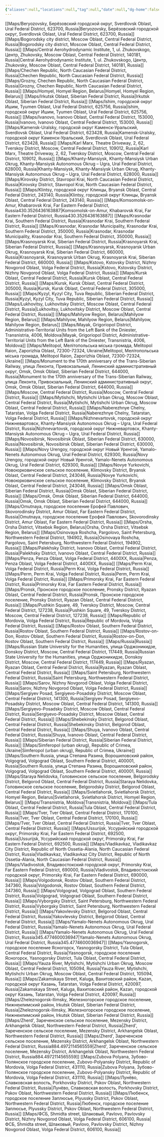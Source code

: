 ```yaml
---
{"aliases":null,"locations":null,"tag":null,"date":null,"dg-home":false,"dg-publish":true,"title":"_Index_of_Maps","tags":["MOC"],"permalink":"/maps/index-of-maps/","dgHomeLink":true,"dgPassFrontmatter":true}
---
```


 [[Maps/Beryozovsky, Берёзовский городской округ, Sverdlovsk Oblast, Ural Federal District, 623700, Russia|Beryozovsky, Берёзовский городской округ, Sverdlovsk Oblast, Ural Federal District, 623700, Russia]]
 [[Maps/Bogorodsky city district, Moscow Oblast, Central Federal District, Russia|Bogorodsky city district, Moscow Oblast, Central Federal District, Russia]]
 [[Maps/Central Aerohydrodynamic Institute, 1, ul. Zhukovskogo, Центр, Zhukovsky, Moscow Oblast, Central Federal District, 140181, Russia|Central Aerohydrodynamic Institute, 1, ul. Zhukovskogo, Центр, Zhukovsky, Moscow Oblast, Central Federal District, 140181, Russia]]
 [[Maps/Chechen Republic, North Caucasian Federal District, Russia|Chechen Republic, North Caucasian Federal District, Russia]]
 [[Maps/Grozny, Chechen Republic, North Caucasian Federal District, Russia|Grozny, Chechen Republic, North Caucasian Federal District, Russia]]
 [[Maps/Homyel, Homyel Region, Belarus|Homyel, Homyel Region, Belarus]]
 [[Maps/Irkutsk Oblast, Siberian Federal District, Russia|Irkutsk Oblast, Siberian Federal District, Russia]]
 [[Maps/Ishim, городской округ Ишим, Tyumen Oblast, Ural Federal District, 625756, Russia|Ishim, городской округ Ишим, Tyumen Oblast, Ural Federal District, 625756, Russia]]
 [[Maps/Ivanovo, Ivanovo Oblast, Central Federal District, 153000, Russia|Ivanovo, Ivanovo Oblast, Central Federal District, 153000, Russia]]
 [[Maps/Kamensk-Uralsky, городской округ Каменск-Уральский, Sverdlovsk Oblast, Ural Federal District, 623428, Russia|Kamensk-Uralsky, городской округ Каменск-Уральский, Sverdlovsk Oblast, Ural Federal District, 623428, Russia]]
 [[Maps/Karl Marx, Theatre Driveway, 2, 62, Tverskoy District, Moscow, Central Federal District, 109012, Russia|Karl Marx, Theatre Driveway, 2, 62, Tverskoy District, Moscow, Central Federal District, 109012, Russia]]
 [[Maps/Khanty-Mansiysk, Khanty-Mansiysk Urban Okrug, Khanty-Mansiysk Autonomous Okrug – Ugra, Ural Federal District, 628000, Russia|Khanty-Mansiysk, Khanty-Mansiysk Urban Okrug, Khanty-Mansiysk Autonomous Okrug – Ugra, Ural Federal District, 628000, Russia]]
 [[Maps/Kirovsky District, Stavropol Krai, North Caucasian Federal District, Russia|Kirovsky District, Stavropol Krai, North Caucasian Federal District, Russia]]
 [[Maps/Klintsy, городской округ Клинцы, Bryansk Oblast, Central Federal District, 243140, Russia|Klintsy, городской округ Клинцы, Bryansk Oblast, Central Federal District, 243140, Russia]]
 [[Maps/Komsomolsk-on-Amur, Khabarovsk Krai, Far Eastern Federal District, Russia430.3526436163887|Komsomolsk-on-Amur, Khabarovsk Krai, Far Eastern Federal District, Russia430.3526436163887]]
 [[Maps/Krasnodar Krai, Southern Federal District, Russia|Krasnodar Krai, Southern Federal District, Russia]]
 [[Maps/Krasnodar, Krasnodar Municipality, Krasnodar Krai, Southern Federal District, 350000, Russia|Krasnodar, Krasnodar Municipality, Krasnodar Krai, Southern Federal District, 350000, Russia]]
 [[Maps/Krasnoyarsk Krai, Siberian Federal District, Russia|Krasnoyarsk Krai, Siberian Federal District, Russia]]
 [[Maps/Krasnoyarsk, Krasnoyarsk Urban Okrug, Krasnoyarsk Krai, Siberian Federal District, 660000, Russia|Krasnoyarsk, Krasnoyarsk Urban Okrug, Krasnoyarsk Krai, Siberian Federal District, 660000, Russia]]
 [[Maps/Kstovo, Kstovsky District, Nizhny Novgorod Oblast, Volga Federal District, Russia|Kstovo, Kstovsky District, Nizhny Novgorod Oblast, Volga Federal District, Russia]]
 [[Maps/Kursk Oblast, Central Federal District, Russia|Kursk Oblast, Central Federal District, Russia]]
 [[Maps/Kursk, Kursk Oblast, Central Federal District, 305000, Russia|Kursk, Kursk Oblast, Central Federal District, 305000, Russia]]
 [[Maps/Kyzyl, Kyzyl City, Tuva Republic, Siberian Federal District, Russia|Kyzyl, Kyzyl City, Tuva Republic, Siberian Federal District, Russia]]
 [[Maps/Lukhovitsy, Lukhovitsky District, Moscow Oblast, Central Federal District, Russia|Lukhovitsy, Lukhovitsky District, Moscow Oblast, Central Federal District, Russia]]
 [[Maps/Mahilyow Region, Belarus|Mahilyow Region, Belarus]]
 [[Maps/Mahilyow, Mahilyow Region, Belarus|Mahilyow, Mahilyow Region, Belarus]]
 [[Maps/Mayak, Grigoriopol District, Administrative-Territorial Units from the Left Bank of the Dniester, Transnistria, 4006, Moldova|Mayak, Grigoriopol District, Administrative-Territorial Units from the Left Bank of the Dniester, Transnistria, 4006, Moldova]]
 [[Maps/Melitopol, Мелітопольська міська громада, Melitopol Raion, Zaporizhia Oblast, 72300-72324, Ukraine|Melitopol, Мелітопольська міська громада, Melitopol Raion, Zaporizhia Oblast, 72300-72324, Ukraine]]
 [[Maps/Monument to the 170th anniversary of the Trans-Siberian Railway, улица Леконта, Привокзальный, Ленинский административный округ, Omsk, Omsk Oblast, Siberian Federal District, 644000, Russia|Monument to the 170th anniversary of the Trans-Siberian Railway, улица Леконта, Привокзальный, Ленинский административный округ, Omsk, Omsk Oblast, Siberian Federal District, 644000, Russia]]
 [[Maps/Moscow, Central Federal District, Russia|Moscow, Central Federal District, Russia]]
 [[Maps/Mytishchi, Mytishchi Urban Okrug, Moscow Oblast, Central Federal District, Russia|Mytishchi, Mytishchi Urban Okrug, Moscow Oblast, Central Federal District, Russia]]
 [[Maps/Naberezhnye Chelny, Tatarstan, Volga Federal District, Russia|Naberezhnye Chelny, Tatarstan, Volga Federal District, Russia]]
 [[Maps/Nizhnevartovsk, городской округ Нижневартовск, Khanty-Mansiysk Autonomous Okrug – Ugra, Ural Federal District, Russia|Nizhnevartovsk, городской округ Нижневартовск, Khanty-Mansiysk Autonomous Okrug – Ugra, Ural Federal District, Russia]]
 [[Maps/Novosibirsk, Novosibirsk Oblast, Siberian Federal District, 630000, Russia|Novosibirsk, Novosibirsk Oblast, Siberian Federal District, 630000, Russia]]
 [[Maps/Novy Urengoy, городской округ Новый Уренгой, Yamalo-Nenets Autonomous Okrug, Ural Federal District, 629300, Russia|Novy Urengoy, городской округ Новый Уренгой, Yamalo-Nenets Autonomous Okrug, Ural Federal District, 629300, Russia]]
 [[Maps/Novye Yurkovichi, Новоюрковичское сельское поселение, Klimovsky District, Bryansk Oblast, Central Federal District, 243046, Russia|Novye Yurkovichi, Новоюрковичское сельское поселение, Klimovsky District, Bryansk Oblast, Central Federal District, 243046, Russia]]
 [[Maps/Omsk Oblast, Siberian Federal District, Russia|Omsk Oblast, Siberian Federal District, Russia]]
 [[Maps/Omsk, Omsk Oblast, Siberian Federal District, 644000, Russia|Omsk, Omsk Oblast, Siberian Federal District, 644000, Russia]]
 [[Maps/Omutnaya, городское поселение Ерофей Павлович, Skovorodinsky District, Amur Oblast, Far Eastern Federal District, Russia|Omutnaya, городское поселение Ерофей Павлович, Skovorodinsky District, Amur Oblast, Far Eastern Federal District, Russia]]
 [[Maps/Orsha, Orsha District, Vitsebsk Region, Belarus|Orsha, Orsha District, Vitsebsk Region, Belarus]]
 [[Maps/Osinovaya Roshcha, Pargolovo, Saint Petersburg, Northwestern Federal District, 194902, Russia|Osinovaya Roshcha, Pargolovo, Saint Petersburg, Northwestern Federal District, 194902, Russia]]
 [[Maps/Palekhsky District, Ivanovo Oblast, Central Federal District, Russia|Palekhsky District, Ivanovo Oblast, Central Federal District, Russia]]
 [[Maps/Penza, Penza Oblast, Volga Federal District, 4400XX, Russia|Penza, Penza Oblast, Volga Federal District, 4400XX, Russia]]
 [[Maps/Perm Krai, Volga Federal District, Russia|Perm Krai, Volga Federal District, Russia]]
 [[Maps/Perm, Perm Krai, Volga Federal District, Russia|Perm, Perm Krai, Volga Federal District, Russia]]
 [[Maps/Primorsky Krai, Far Eastern Federal District, Russia|Primorsky Krai, Far Eastern Federal District, Russia]]
 [[Maps/Pronsk, Пронское городское поселение, Pronsky District, Ryazan Oblast, Central Federal District, Russia|Pronsk, Пронское городское поселение, Pronsky District, Ryazan Oblast, Central Federal District, Russia]]
 [[Maps/Pushkin Square, 49, Tverskoy District, Moscow, Central Federal District, 127238, Russia|Pushkin Square, 49, Tverskoy District, Moscow, Central Federal District, 127238, Russia]]
 [[Maps/Republic of Mordovia, Volga Federal District, Russia|Republic of Mordovia, Volga Federal District, Russia]]
 [[Maps/Rostov Oblast, Southern Federal District, Russia|Rostov Oblast, Southern Federal District, Russia]]
 [[Maps/Rostov-on-Don, Rostov Oblast, Southern Federal District, Russia|Rostov-on-Don, Rostov Oblast, Southern Federal District, Russia]]
 [[Maps/Russia|Russia]]
 [[Maps/Russian State University for the Humanities, улица Орджоникидзе, Donskoy District, Moscow, Central Federal District, 117449, Russia|Russian State University for the Humanities, улица Орджоникидзе, Donskoy District, Moscow, Central Federal District, 117449, Russia]]
 [[Maps/Ryazan, Ryazan Oblast, Central Federal District, Russia|Ryazan, Ryazan Oblast, Central Federal District, Russia]]
 [[Maps/Saint Petersburg, Northwestern Federal District, Russia|Saint Petersburg, Northwestern Federal District, Russia]]
 [[Maps/Sarov, Nizhny Novgorod Oblast, Volga Federal District, Russia|Sarov, Nizhny Novgorod Oblast, Volga Federal District, Russia]]
 [[Maps/Sergiyev Posad, Sergiyevo-Posadsky District, Moscow Oblast, Central Federal District, 141300, Russia|Sergiyev Posad, Sergiyevo-Posadsky District, Moscow Oblast, Central Federal District, 141300, Russia]]
 [[Maps/Sergiyevo-Posadsky District, Moscow Oblast, Central Federal District, Russia|Sergiyevo-Posadsky District, Moscow Oblast, Central Federal District, Russia]]
 [[Maps/Shebekinsky District, Belgorod Oblast, Central Federal District, Russia|Shebekinsky District, Belgorod Oblast, Central Federal District, Russia]]
 [[Maps/Shuya, Ivanovo Oblast, Central Federal District, Russia|Shuya, Ivanovo Oblast, Central Federal District, Russia]]
 [[Maps/Siberian Federal District, Russia|Siberian Federal District, Russia]]
 [[Maps/Simferopol (urban okrug), Republic of Crimea, Ukraine|Simferopol (urban okrug), Republic of Crimea, Ukraine]]
 [[Maps/Southern Russia, улица Степана Разина, Ворошиловский район, Volgograd, Volgograd Oblast, Southern Federal District, 400001, Russia|Southern Russia, улица Степана Разина, Ворошиловский район, Volgograd, Volgograd Oblast, Southern Federal District, 400001, Russia]]
 [[Maps/Staraya Nelidovka, Головинское сельское поселение, Belgorodsky District, Belgorod Oblast, Central Federal District, Russia|Staraya Nelidovka, Головинское сельское поселение, Belgorodsky District, Belgorod Oblast, Central Federal District, Russia]]
 [[Maps/Svietlahоrsk, Svietlahorsk District, Homyel Region, Belarus|Svietlahоrsk, Svietlahorsk District, Homyel Region, Belarus]]
 [[Maps/Transnistria, Moldova|Transnistria, Moldova]]
 [[Maps/Tula Oblast, Central Federal District, Russia|Tula Oblast, Central Federal District, Russia]]
 [[Maps/Tver, Tver Oblast, Central Federal District, 170100, Russia|Tver, Tver Oblast, Central Federal District, 170100, Russia]]
 [[Maps/Tver, Tver Oblast, Central Federal District, Russia|Tver, Tver Oblast, Central Federal District, Russia]]
 [[Maps/Ussurijsk, Уссурийский городской округ, Primorsky Krai, Far Eastern Federal District, 692500, Russia|Ussurijsk, Уссурийский городской округ, Primorsky Krai, Far Eastern Federal District, 692500, Russia]]
 [[Maps/Vladikavkaz, Vladikavkaz City District, Republic of North Ossetia-Alania, North Caucasian Federal District, Russia|Vladikavkaz, Vladikavkaz City District, Republic of North Ossetia-Alania, North Caucasian Federal District, Russia]]
 [[Maps/Vladivostok, Владивостокский городской округ, Primorsky Krai, Far Eastern Federal District, 690000, Russia|Vladivostok, Владивостокский городской округ, Primorsky Krai, Far Eastern Federal District, 690000, Russia]]
 [[Maps/Volgodonsk, Rostov Oblast, Southern Federal District, 347360, Russia|Volgodonsk, Rostov Oblast, Southern Federal District, 347360, Russia]]
 [[Maps/Volgograd, Volgograd Oblast, Southern Federal District, Russia|Volgograd, Volgograd Oblast, Southern Federal District, Russia]]
 [[Maps/Vyborgsky District, Saint Petersburg, Northwestern Federal District, Russia|Vyborgsky District, Saint Petersburg, Northwestern Federal District, Russia]]
 [[Maps/Yakovlevsky District, Belgorod Oblast, Central Federal District, Russia|Yakovlevsky District, Belgorod Oblast, Central Federal District, Russia]]
 [[Maps/Yamalo-Nenets Autonomous Okrug, Ural Federal District, Russia|Yamalo-Nenets Autonomous Okrug, Ural Federal District, Russia]]
 [[Maps/Yamalo-Nenets Autonomous Okrug, Ural Federal District, Russia345.4774600036947|Yamalo-Nenets Autonomous Okrug, Ural Federal District, Russia345.4774600036947]]
 [[Maps/Yasnogorsk, городское поселение Ясногорск, Yasnogorsky District, Tula Oblast, Central Federal District, Russia|Yasnogorsk, городское поселение Ясногорск, Yasnogorsky District, Tula Oblast, Central Federal District, Russia]]
 [[Maps/Yauza River, Mytishchi, Mytishchi Urban Okrug, Moscow Oblast, Central Federal District, 105094, Russia|Yauza River, Mytishchi, Mytishchi Urban Okrug, Moscow Oblast, Central Federal District, 105094, Russia]]
 [[Maps/Zakamskaya Street, Kaluga, Вахитовский район, Kazan, городской округ Казань, Tatarstan, Volga Federal District, 420097, Russia|Zakamskaya Street, Kaluga, Вахитовский район, Kazan, городской округ Казань, Tatarstan, Volga Federal District, 420097, Russia]]
 [[Maps/Zheleznogorsk-Ilimsky, Железногорское городское поселение, Нижнеилимский район, Irkutsk Oblast, Siberian Federal District, Russia|Zheleznogorsk-Ilimsky, Железногорское городское поселение, Нижнеилимский район, Irkutsk Oblast, Siberian Federal District, Russia]]
 [[Maps/Zherd', Зареченское сельское поселение, Mezensky District, Arkhangelsk Oblast, Northwestern Federal District, Russia|Zherd', Зареченское сельское поселение, Mezensky District, Arkhangelsk Oblast, Northwestern Federal District, Russia]]
 [[Maps/Zherd', Зареченское сельское поселение, Mezensky District, Arkhangelsk Oblast, Northwestern Federal District, Russia884.4972114565559|Zherd', Зареченское сельское поселение, Mezensky District, Arkhangelsk Oblast, Northwestern Federal District, Russia884.4972114565559]]
 [[Maps/Zubova Polyana, Зубово-Полянское городское поселение, Zubovo-Polyansky District, Republic of Mordovia, Volga Federal District, 431110, Russia|Zubova Polyana, Зубово-Полянское городское поселение, Zubovo-Polyansky District, Republic of Mordovia, Volga Federal District, 431110, Russia]]
 [[Maps/Лунёво, Славковская волость, Porkhovsky District, Pskov Oblast, Northwestern Federal District, Russia|Лунёво, Славковская волость, Porkhovsky District, Pskov Oblast, Northwestern Federal District, Russia]]
 [[Maps/Любенск, городское поселение Заплюсье, Plyussky District, Pskov Oblast, Northwestern Federal District, Russia|Любенск, городское поселение Заплюсье, Plyussky District, Pskov Oblast, Northwestern Federal District, Russia]]
 [[Maps/ФСБ, Shmidta street, Шлаковый, Pavlovo, Pavlovsky District, Nizhny Novgorod Oblast, Volga Federal District, 606100, Russia|ФСБ, Shmidta street, Шлаковый, Pavlovo, Pavlovsky District, Nizhny Novgorod Oblast, Volga Federal District, 606100, Russia]]

